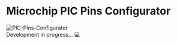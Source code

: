 # Microchip PIC Pins Configurator
![PIC-Pins-Configurator](https://github.com/user-attachments/assets/7e95a995-e09a-49d9-ae1b-4457ce44917a)
<br/>
Development in progress... 💻
<br/>

<br/>
